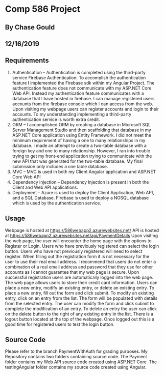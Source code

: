 # Comp 586 Project
## By Chase Gould
## 12/16/2019

## Requirements
1.	Authentication – Authentication is completed using the third-party service Firebase Authentication. To accomplish the authentication feature I implemented the Firebase sdk within my Angular Project. The authentication feature does not communicate with my ASP.NET Core Web API. Instead my authentication feature communicates with a database that I have hosted in firebase. I can manage registered users accounts from the firebase console which I can access from the web. Upon visiting my webpage users can register accounts and login to their accounts. To my understanding implementing a third-party authentication service is worth extra credit.
2.	ORM – I accomplished ORM by creating a database in Microsoft SQL Server Management Studio and then scaffolding that database in my ASP.NET Core application using Entity Framework. I did not meet the minimum requirement of having a one to many relationships in my database. I made an attempt to create a two-table database with a foreign key and one to many relationship. However, I ran into trouble trying to get my front-end application trying to communicate with the new API that was generated for the two-table database. My final submission only includes a one table database.
3.	MVC – MVC is used in both my Client Angular application and ASP.NET Core Web API
4.	Dependency Injection – Dependency Injection is present in both the Client and Web API applications.
5.	Deployment – Azure is used to deploy the Client Application, Web API, and a SQL Database. Firebase is used to deploy a NOSQL database which is used by the authentication service.
## Usage
Webpage is hosted at https://586webapp2.azurewebsites.net/
API is hosted at https://586webapp2.azurewebsites.net/api/PaymentDetails
Upon visiting the web page, the user will encounter the home page with the options to Register or Login. Users who have previously registered can select the login button. Users who have not previously registered will need to select register. When filling out the registration form it is not necessary for the user to use their real email address. I recommend that users do not enter a combination of a real email address and password that they use for other accounts as I cannot guarantee that my web page is secure. Upon successful registration users are automatically logged into the web page. The web page allows users to store their credit card information. Users can place a new entry, modify an existing entry, or delete an existing entry. To place a new entry, fill out the form and click submit. To modify an existing entry, click on an entry from the list. The form will be populated with details from the selected entry. The user can modify the form and click submit to complete the modification of an entry. To delete an entry the user can click on the delete button to the right of any existing entry in the list. There is a logout button located at the top of the webpage. Once logged out this is a good time for registered users to test the login button.

## Source Code
Please refer to the branch PaymentWithAuth for grading purposes.
My Repository contains two folders containing source code. The Payment folder contains my Web API source code created using ASP.NET Core. The testingAngular folder contains my source code created using Angular.





















